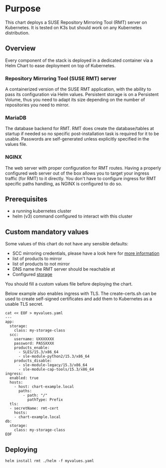 # Purpose

This chart deploys a SUSE Repository Mirroring Tool (RMT) server on Kubernetes.
It is tested on K3s but should work on any Kubernetes distribution.

## Overview

Every component of the stack is deployed in a dedicated container via a
Helm Chart to ease deployment on top of Kubernetes.

### Repository Mirroring Tool (SUSE RMT) server

A containerized version of the SUSE RMT application, with the ability to pass its configuration via Helm values.  Persistent storage is on a Persistent Volume, thus you need to adapt its size depending on the number of repositories you need to mirror.

### MariaDB

The database backend for RMT.
RMT does create the database/tables at startup if needed so no specific
post-installation task is required for it to be usable.  Passwords are
self-generated unless explicitly specified in the values file.

### NGINX

The web server with proper configuration for RMT routes.  Having a properly
configured web server out of the box allows you to target your ingress traffic
(for RMT) to it directly. You don't have to configure ingress for RMT specific
paths handling, as NGINX is configured to do so.

## Prerequisites

- a running kubernetes cluster
- helm (v3) command configured to interact with this cluster

## Custom mandatory values

Some values of this chart do not have any sensible defaults:
- SCC mirroring credentials, please have a look here for [more information](https://documentation.suse.com/sles/15-SP4/html/SLES-all/cha-rmt-mirroring.html#sec-rmt-mirroring-credentials)
- list of products to mirror
- list of products to not mirror
- DNS name the RMT server should be reachable at
- Configured [storage](https://kubernetes.io/docs/concepts/storage/)

You should fill a custom values file before deploying the chart.

Below example also enables ingress with TLS.
The create-certs.sh can be used to create self-signed certificates and
add them to Kubernetes as a usable TLS secret.

```
cat << EOF > myvalues.yaml
---
app:
  storage:
    class: my-storage-class
  scc:
    username: UXXXXXXX
    password: PASSXXXX
    products_enable:
      - SLES/15.3/x86_64
      - sle-module-python2/15.3/x86_64
    products_disable:
      - sle-module-legacy/15.3/x86_64
      - sle-module-cap-tools/15.3/x86_64
ingress:
  enabled: true
  hosts:
    - host: chart-example.local
      paths:
        - path: "/"
          pathType: Prefix
  tls:
  - secretName: rmt-cert
    hosts:
    - chart-example.local
db:
  storage:
    class: my-storage-class
EOF
```

## Deploying

`helm install rmt ./helm -f myvalues.yaml`
